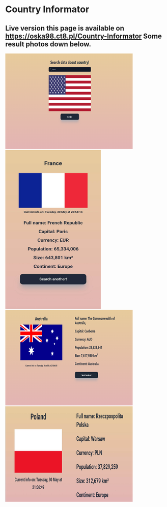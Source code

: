 <h1>Country Informator</h1>
<h2>Live version this page is available on 
  <a href="https://oska98.ct8.pl/Country-Informator/">https://oska98.ct8.pl/Country-Informator</a>
Some result photos down below.</h2>
<div>
  <img src="https://github.com/OskarKuchta/Country-Infromator/blob/main/app/public/result1.png" width="400" height="300" alt="Result photo" />
  <br>
   <img src="https://github.com/OskarKuchta/Country-Infromator/blob/main/app/public/result2.png" width="300" height="500" alt="Result photo" />
  <br>
  <img src="https://github.com/OskarKuchta/Country-Infromator/blob/main/app/public/result3.png" width="400" height="300" alt="Result photo" />
  <br>
  <img src="https://github.com/OskarKuchta/Country-Infromator/blob/main/app/public/result4.png" width="400" height="300" alt="Result photo" />
</div>
